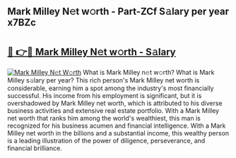 ## Mark Milley N𝚎t w𝚘rth - Part-ZCf S𝚊lary per year x7BZc

# <h2><a href="http://gc56yv6.nevu.top/?p=Mark+Milley">🔗 👉🔴 Mark Milley N𝚎t w𝚘rth - S𝚊lary</a></h2>

[![Mark Milley N𝚎t W𝚘rth](https://i.imgur.com/Oavwk0R.jpeg)](http://gc56yv6.nevu.top/?p=Mark+Milley)
What is Mark Milley n𝚎t w𝚘rth? What is Mark Milley s𝚊lary per year?
This rich person's Mark Milley net worth is considerable, earning him a spot among the industry's most financially successful. His income from his employment is significant, but it is overshadowed by Mark Milley net worth, which is attributed to his diverse business activities and extensive real estate portfolio. With a Mark Milley net worth that ranks him among the world's wealthiest, this man is recognized for his business acumen and financial intelligence. With a Mark Milley net worth in the billions and a substantial income, this wealthy person is a leading illustration of the power of diligence, perseverance, and financial brilliance.
